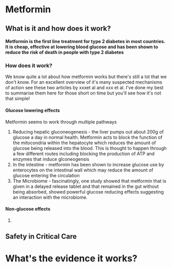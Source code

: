 # Metformin

## What is it and how does it work?

#### **Metformin is the first line treatment for type 2 diabetes in most countries. It is cheap, effective at lowering blood glucose and has been shown to reduce the risk of death in people with type 2 diabetes**

### How does it work?
We know quite a lot about how metformin works but there's still a lot that we don't know. For an excellent overview of it's many suspected mechanisms of action see these two articles by xxxet al and xxx et al. I've done my best to summarise them here for those short on time but you'll see how it's not that simple!
#### Glucose lowering effects
Metformin seems to work through multiple pathways
1. Reducing hepatic gluconeogenesis - the liver pumps out about 200g of glucose a day in normal health. Metformin acts to block the function of the mitocondria within the hepatocyte which reduces the amount of glucose being released into the blood. This is thought to happen through a few different routes including blocking the production of ATP and enzymes that induce glconeogensis
2. In the intestine - metformin has been shown to increase glucose use by enterocytes on the intestinal wall which may reduce the amount of glucose entering the circulation
3. The Microbiome - fascinatingly, one study showed that metformin that is given in a delayed release tablet and that remained in the gut without being absorbed, showed powerful glucose reducing effects suggesting an interaction with the microbiome.


#### Non-glucose effects
1. 

## Safety in Critical Care


# What's the evidence it works?
